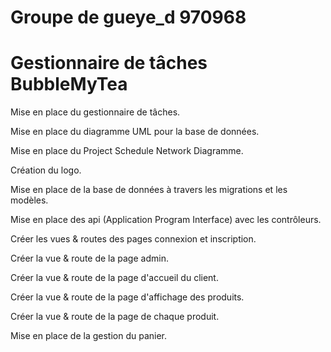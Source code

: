 # Groupe de gueye_d 970968

# Gestionnaire de tâches BubbleMyTea

Mise en place du gestionnaire de tâches.

Mise en place du diagramme UML pour la base de données.

Mise en place du Project Schedule Network Diagramme.

Création du logo.

Mise en place de la base de données à travers les migrations et les modèles.

Mise en place des api (Application Program Interface) avec les contrôleurs.

Créer les vues & routes des pages connexion et inscription.

Créer la vue & route de la page admin.

Créer la vue & route de la page d'accueil du client.

Créer la vue & route de la page d'affichage des produits.

Créer la vue & route de la page de chaque produit.

Mise en place de la gestion du panier.
